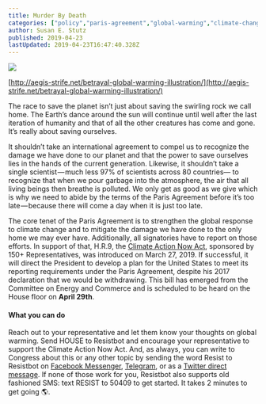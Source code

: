 ```yaml
---
title: Murder By Death
categories: ["policy","paris-agreement","global-warming","climate-change"]
author: Susan E. Stutz
published: 2019-04-23
lastUpdated: 2019-04-23T16:47:40.328Z
---
```

![](https://cdn-images-1.medium.com/max/800/1*earpxI5Und9xvFMu_Or4Fg.jpeg)

[http://aegis-strife.net/betrayal-global-warming-illustration/](http://aegis-strife.net/betrayal-global-warming-illustration/)

The race to save the planet isn’t just about saving the swirling rock we call home. The Earth’s dance around the sun will continue until well after the last iteration of humanity and that of all the other creatures has come and gone. It’s really about saving ourselves.

It shouldn’t take an international agreement to compel us to recognize the damage we have done to our planet and that the power to save ourselves lies in the hands of the current generation. Likewise, it shouldn’t take a single scientist — much less 97% of scientists across 80 countries— to recognize that when we pour garbage into the atmosphere, the air that all living beings then breathe is polluted. We only get as good as we give which is why we need to abide by the terms of the Paris Agreement before it’s too late — because there will come a day when it is just too late.

The core tenet of the Paris Agreement is to strengthen the global response to climate change and to mitigate the damage we have done to the only home we may ever have. Additionally, all signatories have to report on those efforts. In support of that, H.R.9, the [Climate Action Now Act](https://www.congress.gov/bill/116th-congress/house-bill/9/text), sponsored by 150+ Representatives, was introduced on March 27, 2019. If successful, it will direct the President to develop a plan for the United States to meet its reporting requirements under the Paris Agreement, despite his 2017 declaration that we would be withdrawing. This bill has emerged from the Committee on Energy and Commerce and is scheduled to be heard on the House floor on **April 29th**.

#### What you can do

Reach out to your representative and let them know your thoughts on global warming. Send HOUSE to Resistbot and encourage your representative to support the Climate Action Now Act. And, as always, you can write to Congress about this or any other topic by sending the word Resist to Resistbot on [Facebook Messenger](http://m.me/resistbot), [Telegram](http://t.me/resistbot), or as a [Twitter direct message](https://twitter.com/messages/compose?recipient_id=835740314006511618&text=resist). If none of those work for you, Resistbot also supports old fashioned SMS: text RESIST to 50409 to get started. It takes 2 minutes to get going 🌎.